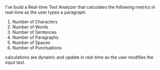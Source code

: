 I've build a Real-time Text Analyzer that calculates the following metrics in real-time as the user types a paragraph: 
1. Number of Characters 
2. Number of Words 
3. Number of Sentences 
4. Number of Paragraphs 
5. Number of Spaces 
6. Number of Punctuations 

calculations are dynamic and update in real-time as the user modifies the input text. 
